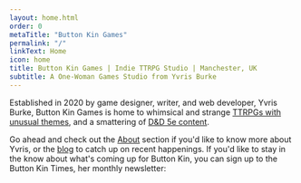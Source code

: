 ```yaml
---
layout: home.html
order: 0
metaTitle: "Button Kin Games"
permalink: "/"
linkText: Home
icon: home
title: Button Kin Games | Indie TTRPG Studio | Manchester, UK
subtitle: A One-Woman Games Studio from Yvris Burke
---
```


Established in 2020 by game designer, writer, and web developer, Yvris Burke, Button Kin Games is home to whimsical and strange [TTRPGs with unusual themes](/games/), and a smattering of [D&D 5e content](/adventures/).

Go ahead and check out the [About](/about/) section if you'd like to know more about Yvris, or the [blog](/newsletter/) to catch up on recent happenings. If you'd like to stay in the know about what's coming up for Button Kin, you can sign up to the Button Kin Times, her monthly newsletter:
